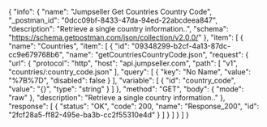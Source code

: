 {
  "info": {
    "name": "Jumpseller Get Countries Country Code",
    "_postman_id": "0dcc09bf-8433-47da-94ed-22abcdeea847",
    "description": "Retrieve a single country information..",
    "schema": "https://schema.getpostman.com/json/collection/v2.0.0/"
  },
  "item": [
    {
      "name": "Countries",
      "item": [
        {
          "id": "09348299-b2cf-4a13-87dc-cc9e679768b6",
          "name": "getCountriesCountryCode.json",
          "request": {
            "url": {
              "protocol": "http",
              "host": "api.jumpseller.com",
              "path": [
                "v1",
                "countries/:country_code.json"
              ],
              "query": [
                {
                  "key": "No Name",
                  "value": "%7B%7D",
                  "disabled": false
                }
              ],
              "variable": [
                {
                  "id": "country_code",
                  "value": "{}",
                  "type": "string"
                }
              ]
            },
            "method": "GET",
            "body": {
              "mode": "raw"
            },
            "description": "Retrieve a single country information.."
          },
          "response": [
            {
              "status": "OK",
              "code": 200,
              "name": "Response_200",
              "id": "2fcf28a5-ff82-495e-ba3b-cc2f55310e4d"
            }
          ]
        }
      ]
    }
  ]
}